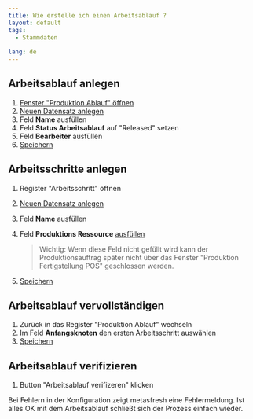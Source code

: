 ```yaml
---
title: Wie erstelle ich einen Arbeitsablauf ?
layout: default
tags:
  - Stammdaten
  
lang: de
---
```


## Arbeitsablauf anlegen

1. [Fenster "Produktion Ablauf" öffnen](Wie_finde_und_öffne_ich_ein_Fenster)
1. [Neuen Datensatz anlegen](Wie_lege_ich_einen_neuen_datensatz_an)
1. Feld **Name** ausfüllen
1. Feld **Status Arbeitsablauf** auf "Released" setzen
1. Feld **Bearbeiter** ausfüllen
1. [Speichern](Wie_lege_ich_einen_neuen_datensatz_an)

## Arbeitsschritte anlegen

1. Register "Arbeitsschritt" öffnen
1. [Neuen Datensatz anlegen](Wie_lege_ich_einen_neuen_datensatz_an)
1. Feld **Name** ausfüllen
1. Feld **Produktions Ressource** [ausfüllen](Wie_erstelle_ich_eine_Produktionsressource)

   > Wichtig: Wenn diese Feld nicht gefüllt wird kann der Produktionsauftrag später nicht über das Fenster "Produktion Fertigstellung POS" geschlossen werden.
   
1. [Speichern](Wie_lege_ich_einen_neuen_datensatz_an)

## Arbeitsablauf vervollständigen

1. Zurück in das Register "Produktion Ablauf" wechseln
1. Im Feld **Anfangsknoten** den ersten Arbeitsschritt auswählen
1. [Speichern](Wie_lege_ich_einen_neuen_datensatz_an)

## Arbeitsablauf verifizieren

1. Button "Arbeitsablauf verifizeren" klicken

Bei Fehlern in der Konfiguration zeigt metasfresh eine Fehlermeldung. Ist alles OK mit dem Arbeitsablauf schließt sich der Prozess einfach wieder.

